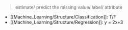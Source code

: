 > estimate/ predict the missing value/ label/ attribute
- [[Machine_Learning/Structure/Classification]]: T/F
- [[Machine_Learning/Structure/Regression]]: y = 2x+3